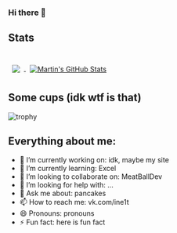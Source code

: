 

### Hi there 👋

## Stats

<br>
<a href="https://github.com/iNe1t">
  <img align="center" style="margin:0.5rem" src="https://github-readme-stats.vercel.app/api/top-langs/?username=iNe1t&hide=html,css&title_color=ffffff&text_color=c9cacc&icon_color=4AB197&bg_color=1A2B34&langs_count=3" />
</a>
<a href="https://github.com/iNe1t">
  <img align="center" style="margin:0.5rem" src="https://github-readme-stats.vercel.app/api?username=iNe1t&show_icons=true&line_height=27&count_private=true&title_color=ffffff&text_color=c9cacc&icon_color=4AB097&bg_color=5100ba" alt="Martin's GitHub Stats" />
</a>
<br>

## Some cups (idk wtf is that)
![trophy](https://github-profile-trophy.vercel.app/?username=iNe1t&theme=dracula)

## Everything about me:

- 🔭 I’m currently working on: idk, maybe my site
- 🌱 I’m currently learning: Excel
- 👯 I’m looking to collaborate on: MeatBallDev
- 🤔 I’m looking for help with: ...
- 💬 Ask me about: pancakes
- 📫 How to reach me: vk.com/ine1t
- 😄 Pronouns: pronouns
- ⚡ Fun fact: here is fun fact

